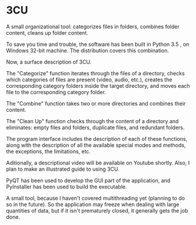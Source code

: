 # 3CU
A small organizational tool: categorizes files in folders, combines folder content, cleans up folder content.

To save you time and trouble, the software has been built in Python 3.5 , on Windows 32-bit machine. The distribution covers this combination.

Now, a surface description of 3CU.

The "Categorize" function iterates through the files of a directory, checks which categories of files are present (video, audio, etc.), creates the corresponding category folders inside the target directory, and moves each file to the corresponding category folder.

The "Combine" function takes two or more directories and combines their content.

The "Clean Up" function checks through the content of a directory and eliminates: empty files and folders, duplicate files, and redundant folders. 

The program interface includes the description of each of these functions, along with the description of all the available special modes and methods, the exceptions, the limitations, etc. 

Aditionally, a descriptional video will be available on Youtube shortly. Also, I plan to make an illustrated guide to using 3CU.

PyQT has been used to develop the GUI part of the application, and PyInstaller has been used to build the executable.

A small tool, because I haven't covered multithreading yet (planning to do so in the future). So the application may freeze when dealing with large quantities of data, but if it isn't prematurely closed, it generally gets the job done. 
